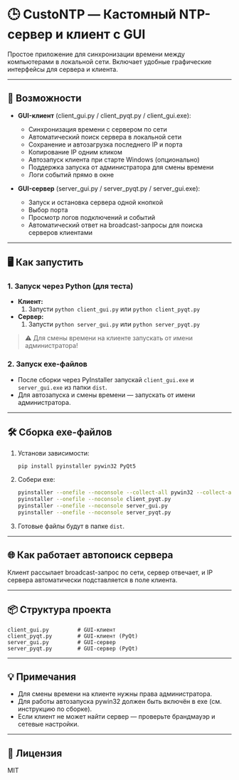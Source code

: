 # 🕒 CustoNTP — Кастомный NTP-сервер и клиент с GUI

Простое приложение для синхронизации времени между компьютерами в локальной сети. Включает удобные графические интерфейсы для сервера и клиента.

---

## 🚀 Возможности

- **GUI-клиент** (client_gui.py / client_pyqt.py / client_gui.exe):
  - Синхронизация времени с сервером по сети
  - Автоматический поиск сервера в локальной сети
  - Сохранение и автозагрузка последнего IP и порта
  - Копирование IP одним кликом
  - Автозапуск клиента при старте Windows (опционально)
  - Поддержка запуска от администратора для смены времени
  - Логи событий прямо в окне

- **GUI-сервер** (server_gui.py / server_pyqt.py / server_gui.exe):
  - Запуск и остановка сервера одной кнопкой
  - Выбор порта
  - Просмотр логов подключений и событий
  - Автоматический ответ на broadcast-запросы для поиска серверов клиентами

---

## 🖥️ Как запустить

### 1. Запуск через Python (для теста)

- **Клиент:**
  1. Запусти ``python client_gui.py`` или ``python client_pyqt.py``
- **Сервер:**
  1. Запусти ``python server_gui.py`` или ``python server_pyqt.py``

> ⚠️ Для смены времени на клиенте запускать от имени администратора!

### 2. Запуск exe-файлов

- После сборки через PyInstaller запускай `client_gui.exe` и `server_gui.exe` из папки `dist`.
- Для автозапуска и смены времени — запускать от имени администратора.

---

## 🛠️ Сборка exe-файлов

1. Установи зависимости:
   ```sh
   pip install pyinstaller pywin32 PyQt5
   ```
2. Собери exe:
   ```sh
   pyinstaller --onefile --noconsole --collect-all pywin32 --collect-all win32com --hidden-import=win32com --hidden-import=win32com.client --hidden-import=win32api --hidden-import=win32con client_gui.py
   pyinstaller --onefile --noconsole client_pyqt.py
   pyinstaller --onefile --noconsole server_gui.py
   pyinstaller --onefile --noconsole server_pyqt.py
   ```
3. Готовые файлы будут в папке `dist`.

---

## 🌐 Как работает автопоиск сервера

Клиент рассылает broadcast-запрос по сети, сервер отвечает, и IP сервера автоматически подставляется в поле клиента.

---

## 📦 Структура проекта

```
client_gui.py         # GUI-клиент
client_pyqt.py        # GUI-клиент (PyQt)
server_gui.py         # GUI-сервер
server_pyqt.py        # GUI-сервер (PyQt)
```

---

## 💡 Примечания

- Для смены времени на клиенте нужны права администратора.
- Для работы автозапуска pywin32 должен быть включён в exe (см. инструкцию по сборке).
- Если клиент не может найти сервер — проверьте брандмауэр и сетевые настройки.

---

## 📝 Лицензия

MIT 
